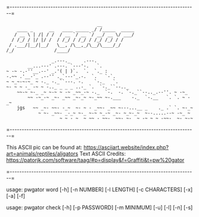 =------------------------------------------------------------------------------=

                                      __            
        ____ _      __   ____ _____ _/ /_____  _____
       / __ \ | /| / /  / __ `/ __ `/ __/ __ \/ ___/
      / /_/ / |/ |/ /  / /_/ / /_/ / /_/ /_/ / /    
     / .___/|__/|__/   \__, /\__,_/\__/\____/_/     
    /_/               /____/  

                     _.---._     .---.
            __...---' .---. `---'-.   `.
    ~ -~ -.-''__.--' _.'( | )`.  `.  `._ :
    -.~~ .'__-'_ .--'' ._`---'_.-.  `.   `-`.
    ~ ~_~-~-~_ ~ -._ -._``---. -.    `-._   `.
    ~- ~ ~ -_ -~ ~ -.._ _ _ _ ..-_ `.  `-._``--.._
        ~~-~ ~-_ _~ ~-~ ~ -~ _~~_-~ -._  `-.  -. `-._``--.._.--''. ~ -~_
            ~~ -~_-~ _~- _~~ _~-_~ ~-_~~ ~-.___    -._  `-.__   `. `. ~ -_~
        jgs   ~~ _~- ~~- -_~  ~- ~ - _~~- _~~ ~---...__ _    ._ .` `. ~-_~
                ~ ~- _~~- _-_~ ~-_ ~-~ ~_-~ _~- ~_~-_~  ~--.....--~ -~_ ~
                        ~ ~ - ~  ~ ~~ - ~~-  ~~- ~-  ~ -~ ~ ~ -~~-  ~- ~-~

=------------------------------------------------------------------------------=

 This ASCII pic can be found at: https://asciiart.website/index.php?art=animals/reptiles/aligators
 Text ASCII Credits: https://patorjk.com/software/taag/#p=display&f=Graffiti&t=pw%20gator
 
=------------------------------------------------------------------------------=

usage: pwgator word [-h] [-n NUMBER] [-l LENGTH] [-c CHARACTERS] [-x] [-a] [-f]

usage: pwgator check [-h] [-p PASSWORD] [-m MINIMUM] [-u] [-l] [-n] [-s]
